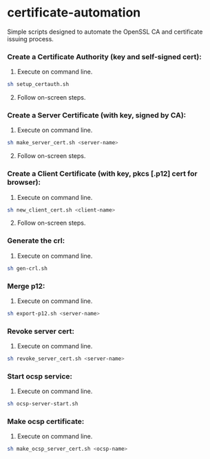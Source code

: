 certificate-automation
======================

Simple scripts designed to automate the OpenSSL CA and certificate issuing process.


### Create a Certificate Authority (key and self-signed cert):

1.  Execute on command line.

```bash
sh setup_certauth.sh
```

2.  Follow on-screen steps.

### Create a Server Certificate (with key, signed by CA):

1.  Execute on command line.

```bash
sh make_server_cert.sh <server-name>
```

2.  Follow on-screen steps.

### Create a Client Certificate (with key, pkcs [.p12] cert for browser):

1.  Execute on command line.

```bash
sh new_client_cert.sh <client-name>
```

2.  Follow on-screen steps.

### Generate the crl:

1.  Execute on command line.

```bash
sh gen-crl.sh
```

### Merge p12:

1.  Execute on command line.

```bash
sh export-p12.sh <server-name>
```

### Revoke server cert:

1.  Execute on command line.

```bash
sh revoke_server_cert.sh <server-name>
```

### Start ocsp service:

1.  Execute on command line.

```bash
sh ocsp-server-start.sh
```

### Make ocsp certificate:

1.  Execute on command line.

```bash
sh make_ocsp_server_cert.sh <ocsp-name>

```

